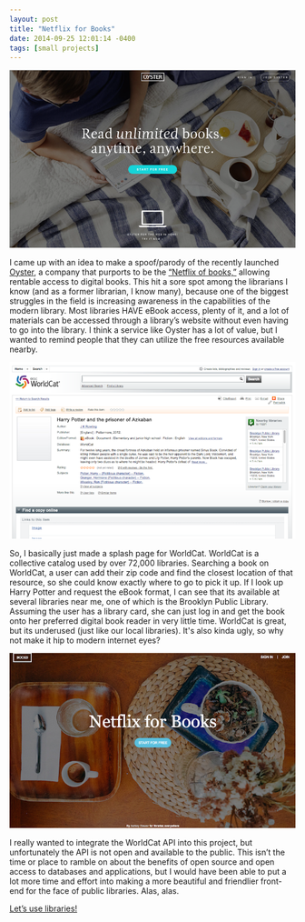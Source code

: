 ```yaml
---
layout: post
title: "Netflix for Books"
date: 2014-09-25 12:01:14 -0400
tags: [small projects]
---
```


![](/images/oyster.png)


I came up with an idea to make a spoof/parody of the recently launched [Oyster](https://www.oysterbooks.com), a company that purports to be the [“Netflix of books,”](http://www.nytimes.com/2014/08/07/technology/personaltech/aiming-to-be-the-netflix-of-books.html) allowing rentable access to digital books. This hit a sore spot among the librarians I know (and as a former librarian, I know many), because one of the biggest struggles in the field is increasing awareness in the capabilities of the modern library. Most libraries HAVE eBook access, plenty of it, and a lot of materials can be accessed through a library’s website without even having to go into the library. I think a service like Oyster has a lot of value, but I wanted to remind people that they can utilize the free resources available nearby.


![](/images/worldcat.png)


So, I basically just made a splash page for WorldCat. WorldCat is a collective catalog used by over 72,000 libraries. Searching a book on WorldCat, a user can add their zip code and find the closest location of that resource, so she could know exactly where to go to pick it up. If I look up Harry Potter and request the eBook format, I can see that its available at several libraries near me, one of which is the Brooklyn Public Library. Assuming the user has a library card, she can just log in and get the book onto her preferred digital book reader in very little time. WorldCat is great, but its underused (just like our local libraries). It's also kinda ugly, so why not make it hip to modern internet eyes?


![](/images/netflixforbooks.png)


I really wanted to integrate the WorldCat API into this project, but unfortunately the API is not open and available to the public. This isn’t the time or place to ramble on about the benefits of open source and open access to databases and applications, but I would have been able to put a lot more time and effort into making a more beautiful and friendlier front-end for the face of public libraries. Alas, alas.

[Let’s use libraries!](ablwr.github.io/netflix-for-books)